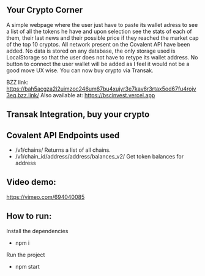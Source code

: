 ## Your Crypto Corner

A simple webpage where the user just have to paste its wallet adress to see a list of all the tokens he have and upon selection see the stats of each of them, their last news and their possible price if they reached the market cap of the top 10 cryptos.
All network present on the Covalent API have been added.
No data is stored on any database, the only storage used is LocalStorage so that the user does not have to retype its wallet address.
No button to connect the user wallet will be added as I feel it would not be a good move UX wise.
You can now buy crypto via Transak.

BZZ link: https://bah5acgza2i2uimzoc246um67bu4xujyr3e7kav6r3rtax5od67fu4rojv3eq.bzz.link/
Also available at: https://bscinvest.vercel.app

## Transak Integration, buy your crypto

## Covalent API Endpoints used
- /v1/chains/ Returns a list of all chains.
- /v1/chain_id/address/address/balances_v2/ Get token balances for address

## Video demo:
https://vimeo.com/694040085

## How to run:
Install the dependencies
- npm i

Run the project
- npm start

